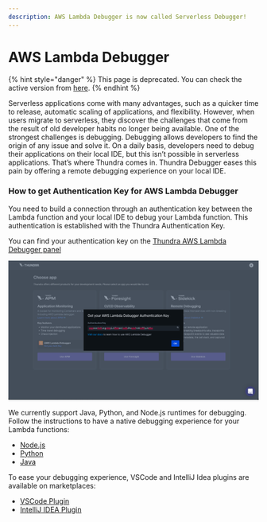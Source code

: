 ```yaml
---
description: AWS Lambda Debugger is now called Serverless Debugger!
---
```


# AWS Lambda Debugger

{% hint style="danger" %}
This page is deprecated. You can check the active version from [here](https://docs.serverlessdebugger.com/).
{% endhint %}

Serverless applications come with many advantages, such as a quicker time to release, automatic scaling of applications, and flexibility. However, when users migrate to serverless, they discover the challenges that come from the result of old developer habits no longer being available. One of the strongest challenges is debugging. Debugging allows developers to find the origin of any issue and solve it. On a daily basis, developers need to debug their applications on their local IDE, but this isn’t possible in serverless applications. That’s where Thundra comes in. Thundra Debugger eases this pain by offering a remote debugging experience on your local IDE.

### How to get Authentication Key for AWS Lambda Debugger

You need to build a connection through an authentication key between the Lambda function and your local IDE to debug your Lambda function. This authentication is established with the Thundra Authentication Key. &#x20;

You can find your authentication key on the [Thundra AWS Lambda Debugger panel](https://start.thundra.io/apps#showDebugToken)

![You can gather your AWS Lambda Debugger key by clicking the link on the first card](<../../.gitbook/assets/Screen Shot 2022-01-20 at 17.17.49.png>)



We currently support Java, Python, and Node.js runtimes for debugging. Follow the instructions to have a native debugging experience for your Lambda functions:

* [Node.js](../../node.js/online-debugging.md)
* [Python](../../python/online-debugging.md)
* [Java](../../java/online-debugging.md)

To ease your debugging experience, VSCode and IntelliJ Idea plugins are available on marketplaces:

* [VSCode Plugin](../../ide-integrations/vscode-plugin/)
* [IntelliJ IDEA Plugin](../../ide-integrations/intellij-plugin.md)

